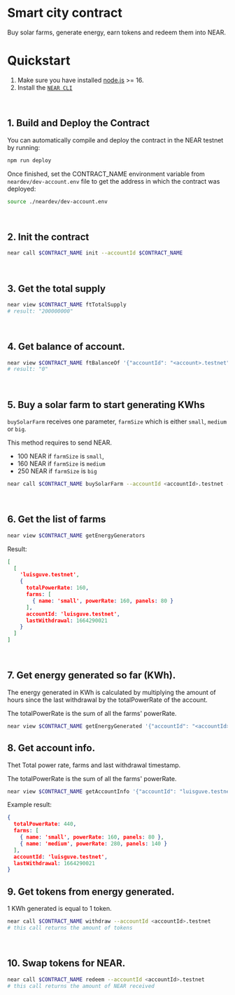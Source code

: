 # Smart city contract

Buy solar farms, generate energy, earn tokens and redeem them into NEAR.

# Quickstart

1. Make sure you have installed [node.js](https://nodejs.org/en/download/package-manager/) >= 16.
2. Install the [`NEAR CLI`](https://github.com/near/near-cli#setup)

<br />

## 1. Build and Deploy the Contract
You can automatically compile and deploy the contract in the NEAR testnet by running:

```bash
npm run deploy
```

Once finished, set the CONTRACT_NAME environment variable from `neardev/dev-account.env` file to get the address in which the contract was deployed:

```bash
source ./neardev/dev-account.env
```

<br />

## 2. Init the contract

```bash
near call $CONTRACT_NAME init --accountId $CONTRACT_NAME
```

<br />

## 3. Get the total supply

```bash
near view $CONTRACT_NAME ftTotalSupply
# result: "200000000"
```

<br />

## 4. Get balance of account.

```bash
near view $CONTRACT_NAME ftBalanceOf '{"accountId": "<account>.testnet"}'
# result: "0"
```

<br />


## 5. Buy a solar farm to start generating KWhs
`buySolarFarm` receives one parameter, `farmSize` which is either `small`, `medium` or `big`.

This method requires to send NEAR.

- 100 NEAR if `farmSize` is `small`, 
- 160 NEAR if `farmSize` is `medium`
- 250 NEAR if `farmSize` is `big`

```bash
near call $CONTRACT_NAME buySolarFarm --accountId <accountId>.testnet --deposit 100 '{"farmSize": "small"}'
```


<br />

## 6. Get the list of farms

```bash
near view $CONTRACT_NAME getEnergyGenerators
```

Result:

```json
[
  [
    'luisguve.testnet',
    {
      totalPowerRate: 160,
      farms: [
        { name: 'small', powerRate: 160, panels: 80 }
      ],
      accountId: 'luisguve.testnet',
      lastWithdrawal: 1664290021
    }
  ]
]
```
<br />

## 7. Get energy generated so far (KWh).
The energy generated in KWh is calculated by multiplying the amount of hours since the last withdrawal by the totalPowerRate of the account.

The totalPowerRate is the sum of all the farms' powerRate.

```bash
near view $CONTRACT_NAME getEnergyGenerated '{"accountId": "<accountId>.testnet"}'
```

## 8. Get account info.
Thet Total power rate, farms and last withdrawal timestamp.

The totalPowerRate is the sum of all the farms' powerRate.

```bash
near view $CONTRACT_NAME getAccountInfo '{"accountId": "luisguve.testnet"}'
```

Example result:

```json
{
  totalPowerRate: 440,
  farms: [
    { name: 'small', powerRate: 160, panels: 80 },
    { name: 'medium', powerRate: 280, panels: 140 }
  ],
  accountId: 'luisguve.testnet',
  lastWithdrawal: 1664290021
}
```

## 9. Get tokens from energy generated.
1 KWh generated is equal to 1 token.

```bash
near call $CONTRACT_NAME withdraw --accountId <accountId>.testnet
# this call returns the amount of tokens
```

<br />

## 10. Swap tokens for NEAR.

```bash
near call $CONTRACT_NAME redeem --accountId <accountId>.testnet
# this call returns the amount of NEAR received
```

